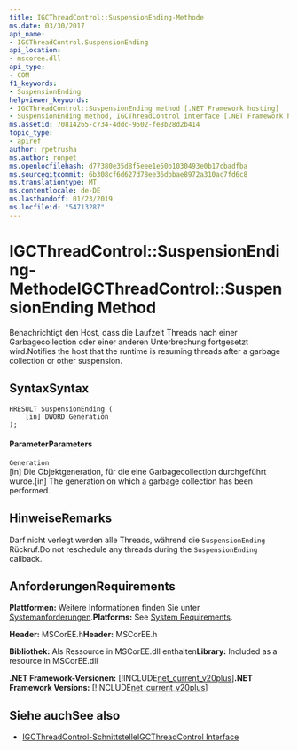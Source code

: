```yaml
---
title: IGCThreadControl::SuspensionEnding-Methode
ms.date: 03/30/2017
api_name:
- IGCThreadControl.SuspensionEnding
api_location:
- mscoree.dll
api_type:
- COM
f1_keywords:
- SuspensionEnding
helpviewer_keywords:
- IGCThreadControl::SuspensionEnding method [.NET Framework hosting]
- SuspensionEnding method, IGCThreadControl interface [.NET Framework hosting]
ms.assetid: 70814265-c734-4ddc-9502-fe8b28d2b414
topic_type:
- apiref
author: rpetrusha
ms.author: ronpet
ms.openlocfilehash: d77380e35d8f5eee1e50b1030493e0b17cbadfba
ms.sourcegitcommit: 6b308cf6d627d78ee36dbbae8972a310ac7fd6c8
ms.translationtype: MT
ms.contentlocale: de-DE
ms.lasthandoff: 01/23/2019
ms.locfileid: "54713287"
---
```

# <a name="igcthreadcontrolsuspensionending-method"></a><span data-ttu-id="7df96-102">IGCThreadControl::SuspensionEnding-Methode</span><span class="sxs-lookup"><span data-stu-id="7df96-102">IGCThreadControl::SuspensionEnding Method</span></span>
<span data-ttu-id="7df96-103">Benachrichtigt den Host, dass die Laufzeit Threads nach einer Garbagecollection oder einer anderen Unterbrechung fortgesetzt wird.</span><span class="sxs-lookup"><span data-stu-id="7df96-103">Notifies the host that the runtime is resuming threads after a garbage collection or other suspension.</span></span>  
  
## <a name="syntax"></a><span data-ttu-id="7df96-104">Syntax</span><span class="sxs-lookup"><span data-stu-id="7df96-104">Syntax</span></span>  
  
```  
HRESULT SuspensionEnding (  
    [in] DWORD Generation  
);  
```  
  
#### <a name="parameters"></a><span data-ttu-id="7df96-105">Parameter</span><span class="sxs-lookup"><span data-stu-id="7df96-105">Parameters</span></span>  
 `Generation`  
 <span data-ttu-id="7df96-106">[in] Die Objektgeneration, für die eine Garbagecollection durchgeführt wurde.</span><span class="sxs-lookup"><span data-stu-id="7df96-106">[in] The generation on which a garbage collection has been performed.</span></span>  
  
## <a name="remarks"></a><span data-ttu-id="7df96-107">Hinweise</span><span class="sxs-lookup"><span data-stu-id="7df96-107">Remarks</span></span>  
 <span data-ttu-id="7df96-108">Darf nicht verlegt werden alle Threads, während die `SuspensionEnding` Rückruf.</span><span class="sxs-lookup"><span data-stu-id="7df96-108">Do not reschedule any threads during the `SuspensionEnding` callback.</span></span>  
  
## <a name="requirements"></a><span data-ttu-id="7df96-109">Anforderungen</span><span class="sxs-lookup"><span data-stu-id="7df96-109">Requirements</span></span>  
 <span data-ttu-id="7df96-110">**Plattformen:** Weitere Informationen finden Sie unter [Systemanforderungen](../../../../docs/framework/get-started/system-requirements.md).</span><span class="sxs-lookup"><span data-stu-id="7df96-110">**Platforms:** See [System Requirements](../../../../docs/framework/get-started/system-requirements.md).</span></span>  
  
 <span data-ttu-id="7df96-111">**Header:** MSCorEE.h</span><span class="sxs-lookup"><span data-stu-id="7df96-111">**Header:** MSCorEE.h</span></span>  
  
 <span data-ttu-id="7df96-112">**Bibliothek:** Als Ressource in MSCorEE.dll enthalten</span><span class="sxs-lookup"><span data-stu-id="7df96-112">**Library:** Included as a resource in MSCorEE.dll</span></span>  
  
 <span data-ttu-id="7df96-113">**.NET Framework-Versionen:** [!INCLUDE[net_current_v20plus](../../../../includes/net-current-v20plus-md.md)]</span><span class="sxs-lookup"><span data-stu-id="7df96-113">**.NET Framework Versions:** [!INCLUDE[net_current_v20plus](../../../../includes/net-current-v20plus-md.md)]</span></span>  
  
## <a name="see-also"></a><span data-ttu-id="7df96-114">Siehe auch</span><span class="sxs-lookup"><span data-stu-id="7df96-114">See also</span></span>
- [<span data-ttu-id="7df96-115">IGCThreadControl-Schnittstelle</span><span class="sxs-lookup"><span data-stu-id="7df96-115">IGCThreadControl Interface</span></span>](../../../../docs/framework/unmanaged-api/hosting/igcthreadcontrol-interface.md)
